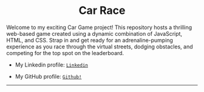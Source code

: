 <p>
  <h1 align="center">
    <b>
  Car Race    <!--The title for my project.--> 
    </b>
  </h1>
</p>
Welcome to my exciting Car Game project! This repository hosts a thrilling web-based game created using a dynamic combination of JavaScript, HTML, and CSS. Strap in and get ready for an adrenaline-pumping 
experience as you race through the virtual streets, dodging obstacles, and competing for the top spot on the leaderboard.

- My Linkedin profile: <a href="https://www.linkedin.com/in/himesh-mohapatra-386aa8224/">```Linkedin```</a>

- My GitHub profile: <a href="https://github.com/himeshx">```Github!```</a>
<hr>


